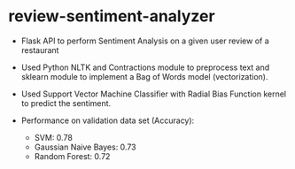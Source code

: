 # review-sentiment-analyzer
* Flask API to perform Sentiment Analysis on a given user review of a restaurant

* Used Python NLTK and Contractions module to preprocess text and sklearn module to implement a Bag of Words model (vectorization).

* Used Support Vector Machine Classifier with Radial Bias Function kernel to predict the sentiment.

* Performance on validation data set (Accuracy):
    * SVM: 0.78  
    * Gaussian Naive Bayes: 0.73
    * Random Forest: 0.72
